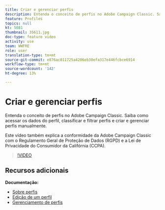 ```yaml
---
title: Criar e gerenciar perfis
description: Entenda o conceito de perfis no Adobe Campaign Classic. Saiba como acessar os dados do perfil, classificar e filtrar perfis e criar e gerenciar perfis manualmente. Este vídeo também explica a conformidade da Adobe Campaign Classic com o Regulamento Geral de Proteção de Dados (RGPD) e a Lei de Privacidade do Consumidor da Califórnia (CCPA).
feature: Profiles
topics: null
kt: 5081
thumbnail: 35611.jpg
doc-type: feature video
activity: use
team: WWFRE
role: user
translation-type: tm+mt
source-git-commit: e876ac011725a4206eb30efa317e446fcbce6914
workflow-type: tm+mt
source-wordcount: '142'
ht-degree: 13%

---
```



# Criar e gerenciar perfis

Entenda o conceito de perfis no Adobe Campaign Classic. Saiba como acessar os dados do perfil, classificar e filtrar perfis e criar e gerenciar perfis manualmente.

Este vídeo também explica a conformidade da Adobe Campaign Classic com o Regulamento Geral de Proteção de Dados (RGPD) e a Lei de Privacidade do Consumidor da Califórnia (CCPA).

>[!VIDEO](https://video.tv.adobe.com/v/35611?quality=12)

## Recursos adicionais

**Documentação:**

* [Sobre perfis](https://docs.adobe.com/content/help/pt-BR/campaign-classic/using/getting-started/profile-management/about-profiles.html)
* [Edição de um perfil](https://docs.adobe.com/content/help/en/campaign-classic/using/getting-started/profile-management/editing-a-profile.html)
* [Gerenciamento de perfis](https://docs.adobe.com/content/help/en/campaign-classic/using/getting-started/profile-management/adding-profiles.html)
